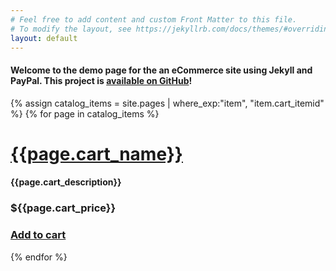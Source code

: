 ```yaml
---
# Feel free to add content and custom Front Matter to this file.
# To modify the layout, see https://jekyllrb.com/docs/themes/#overriding-theme-defaults
layout: default
---
```


#### Welcome to the demo page for the an eCommerce site using Jekyll and PayPal. This project is [available on GitHub](https://github.com/theonemule/jekyll-paypal-cart)!


{% assign catalog_items = site.pages |  where_exp:"item", "item.cart_itemid" %}
{% for page in catalog_items %}

# [{{page.cart_name}}]({{page.url}}) 

#### {{page.cart_description}} 

### ${{page.cart_price}} 

### [Add to cart](/cart#{{page.cart_itemid}}) 

{% endfor %}
